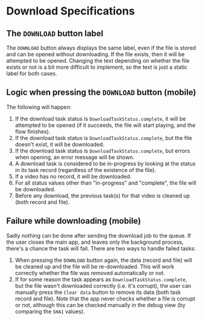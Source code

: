 # Download Specifications

## The `DOWNLOAD` button label

The `DOWNLOAD` button always displays the same label, even if the file is stored and can be opened without downloading.
If the file exists, then it will be attempted to be opened. Changing the text depending on whether the file exists or not
is a bit more difficult to implement, so the text is just a static label for both cases.

## Logic when pressing the `DOWNLOAD` button (mobile)

The following will happen:

1. If the download task status is `DownloadTaskStatus.complete`, it will be attempted to be opened (if it succeeds, the file will start playing, and the flow finishes).
2. If the download task status is `DownloadTaskStatus.complete`, but the file doesn't exist, it will be downloaded.
3. If the download task status is `DownloadTaskStatus.complete`, but errors when opening, an error message will be shown.
4. A download task is considered to be in-progress by looking at the status in its task record (regardless of the existence of the file).
5. If a video has no record, it will be downloaded.
6. For all status values other than "in-progress" and "complete", the file will be downloaded.
7. Before any download, the previous task(s) for that video is cleaned up (both record and file).

## Failure while downloading (mobile)

Sadly nothing can be done after sending the download job to the queue. If the user closes the main app, and leaves only the background process, there's a chance the task will fail. There are two ways to handle failed tasks:

1. When pressing the `DOWNLOAD` button again, the data (record and file) will be cleaned up and the file will be re-downloaded. This will work correctly whether the file was removed automatically or not.
2. If for some reason the task appears as `DownloadTaskStatus.complete`, but the file wasn't downloaded correctly (i.e. it's corrupt), the user can manually press the `Clear data` button to remove its data (both task record and file). Note that the app never checks whether a file is corrupt or not, although this can be checked manually in the debug view (by comparing the `SHA1` values).
